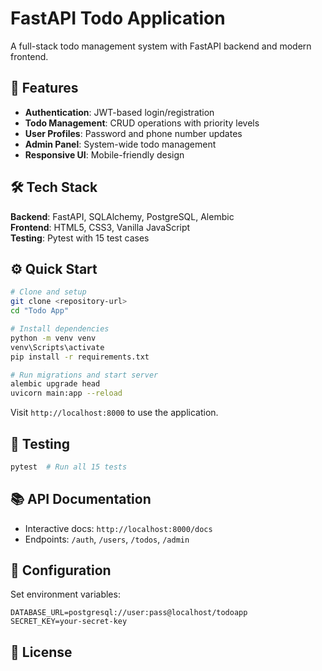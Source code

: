# FastAPI Todo Application

A full-stack todo management system with FastAPI backend and modern frontend.

## 🚀 Features

- **Authentication**: JWT-based login/registration
- **Todo Management**: CRUD operations with priority levels
- **User Profiles**: Password and phone number updates  
- **Admin Panel**: System-wide todo management
- **Responsive UI**: Mobile-friendly design

## 🛠️ Tech Stack

**Backend**: FastAPI, SQLAlchemy, PostgreSQL, Alembic  
**Frontend**: HTML5, CSS3, Vanilla JavaScript  
**Testing**: Pytest with 15 test cases

## ⚙️ Quick Start

```bash
# Clone and setup
git clone <repository-url>
cd "Todo App"

# Install dependencies
python -m venv venv
venv\Scripts\activate
pip install -r requirements.txt

# Run migrations and start server
alembic upgrade head
uvicorn main:app --reload
```

Visit `http://localhost:8000` to use the application.

## 🧪 Testing

```bash
pytest  # Run all 15 tests
```

## 📚 API Documentation

- Interactive docs: `http://localhost:8000/docs`
- Endpoints: `/auth`, `/users`, `/todos`, `/admin`

## 🔧 Configuration

Set environment variables:
```env
DATABASE_URL=postgresql://user:pass@localhost/todoapp
SECRET_KEY=your-secret-key
```

## 📄 License